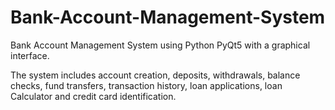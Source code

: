 # Bank-Account-Management-System
Bank Account Management System using Python PyQt5 with a graphical interface. 

The system includes account creation, deposits, withdrawals, balance checks, fund transfers, transaction history, loan applications, loan Calculator and credit card identification.
